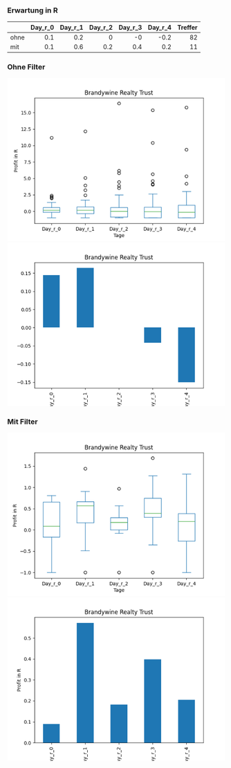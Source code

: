 ### Erwartung in R
|      |   Day_r_0 |   Day_r_1 |   Day_r_2 |   Day_r_3 |   Day_r_4 |   Treffer |
|:-----|----------:|----------:|----------:|----------:|----------:|----------:|
| ohne |       0.1 |       0.2 |       0   |      -0   |      -0.2 |        82 |
| mit  |       0.1 |       0.6 |       0.2 |       0.4 |       0.2 |        11 |

### Ohne Filter
![image info](./data/BDN_box_all.png)
![image info](./data/BDN_median_all.png)

### Mit Filter
![image info](./data/BDN_box_filtered.png)
![image info](./data/BDN_median_filtered.png)